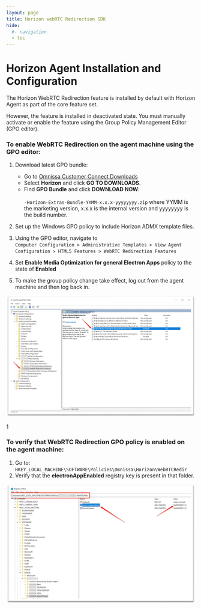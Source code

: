 ```yaml
---
layout: page
title: Horizon webRTC Redirection SDK
hide:
  #- navigation
  - toc
---
```

# Horizon Agent Installation and Configuration

The Horizon WebRTC Redirection feature is installed by default with Horizon Agent as part of the core feature set.

However, the feature is installed in deactivated state. You must manually activate or enable the feature using the Group Policy Management Editor (GPO editor).

### To enable WebRTC Redirection on the agent machine using the GPO editor:

1. Download latest GPO bundle:<br>
   - Go to [Omnissa Customer Connect Downloads](https://customerconnect.omnissa.com/downloads/#products_atoz)<br>
   - Select **Horizon** and click **GO TO DOWNLOADS**.<br>
   - Find **GPO Bundle** and click **DOWNLOAD NOW**:<br>  
     `-Horizon-Extras-Bundle-YYMM-x.x.x-yyyyyyyy.zip` where YYMM is the marketing version, x.x.x is the internal version and yyyyyyyy is the build number.

2. Set up the Windows GPO policy to include Horizon ADMX template files.

3. Using the GPO editor, navigate to   
   `Computer Configuration > Administrative Templates > View Agent Configuration > HTML5 Features > WebRTC Redirection Features`

4. Set **Enable Media Optimization for general Electron Apps** policy to the state of **Enabled**

5. To make the group policy change take effect, log out from the agent machine and then log back in.

![](images/LocalGroupPolicyEditor.png)

1[](images/EnableMediaOptimizationforGeneralElectronAppspolicy.png)

### To verify that WebRTC Redirection GPO policy is enabled on the agent machine:

1. Go to:  
  `HKEY_LOCAL_MACHINE\SOFTWARE\Policies\Omnissa\Horizon\WebRTCRedir`
2. Verify that the **electronAppEnabled** registry key is present in that folder.

![](images/WebRTCRedirGPOPolicyRegistry.png)


